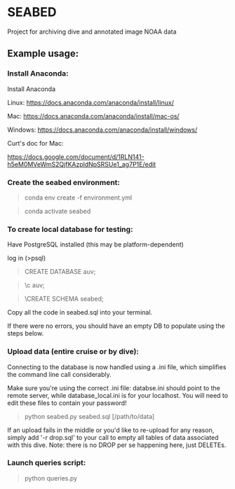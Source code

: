 # SEABED
Project for archiving dive and annotated image NOAA data

## Example usage:

### Install Anaconda:
Install Anaconda 

Linux: https://docs.anaconda.com/anaconda/install/linux/

Mac: https://docs.anaconda.com/anaconda/install/mac-os/

Windows: https://docs.anaconda.com/anaconda/install/windows/


Curt's doc for Mac:

https://docs.google.com/document/d/1RLN141-h5eM0MVeWmS2QjfKAzpldNpSRSUe1_ag7P1E/edit


### Create the seabed environment:
>conda env create -f environment.yml

>conda activate seabed


### To create local database for testing:
Have PostgreSQL installed (this may be platform-dependent)

log in (>psql)

>CREATE DATABASE auv;

>\c auv;

>\CREATE SCHEMA seabed;

Copy all the code in seabed.sql into your terminal.

If there were no errors, you should have an empty DB to populate using the steps below.



### Upload data (entire cruise or by dive):
Connecting to the database is now handled using a .ini file, which simplifies the command line call considerably.

Make sure you're using the correct .ini file: databse.ini should point to the remote server, while database_local.ini is for your localhost. You will need to edit these files to contain your password!

>python seabed.py seabed.sql [/path/to/data] 

If an upload fails in the middle or you'd like to re-upload for any reason, simply add '-r drop.sql' to your call to empty all tables of data associated with this dive. Note: there is no DROP per se happening here, just DELETEs.


### Launch queries script:
>python queries.py

